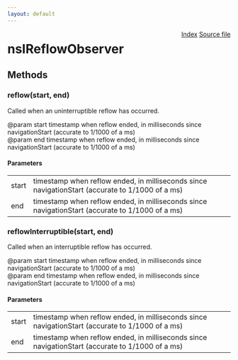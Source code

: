 ```yaml
---
layout: default
---
```

<div class='links' style='float:right'><a href="../index.html">Index</a>
<a href="http://dxr.mozilla.org/mozilla-central/source/docshell/base/nsIReflowObserver.idl">Source file</a>
</div>

# nsIReflowObserver #

## Methods ##

### reflow(start, end) ###
  
Called when an uninterruptible reflow has occurred.  
  
@param start timestamp when reflow ended, in milliseconds since  
             navigationStart (accurate to 1/1000 of a ms)  
@param end   timestamp when reflow ended, in milliseconds since  
             navigationStart (accurate to 1/1000 of a ms)  
  

#### Parameters ####

<table>

<tr>
<td>start</td>
<td>timestamp when reflow ended, in milliseconds since  
             navigationStart (accurate to 1/1000 of a ms)  
</td>
</tr>

<tr>
<td>end</td>
<td>timestamp when reflow ended, in milliseconds since  
             navigationStart (accurate to 1/1000 of a ms)  
</td>
</tr>

</table>

### reflowInterruptible(start, end) ###
  
Called when an interruptible reflow has occurred.  
  
@param start timestamp when reflow ended, in milliseconds since  
             navigationStart (accurate to 1/1000 of a ms)  
@param end   timestamp when reflow ended, in milliseconds since  
             navigationStart (accurate to 1/1000 of a ms)  
  

#### Parameters ####

<table>

<tr>
<td>start</td>
<td>timestamp when reflow ended, in milliseconds since  
             navigationStart (accurate to 1/1000 of a ms)  
</td>
</tr>

<tr>
<td>end</td>
<td>timestamp when reflow ended, in milliseconds since  
             navigationStart (accurate to 1/1000 of a ms)  
</td>
</tr>

</table>
